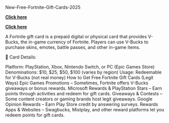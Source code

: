  New-Free-Fortnite-Gift-Cards-2025

 **[Click here](https://giftcardzero.com/fortinite8/)**

  **[Click here](https://giftcardzero.com/fortinite8/)**

  A Fortnite gift card is a prepaid digital or physical card that provides V-Bucks, the in-game currency of Fortnite. Players can use V-Bucks to purchase skins, emotes, battle passes, and other in-game items.

🔹 Card Details:

Platform: PlayStation, Xbox, Nintendo Switch, or PC (Epic Games Store)
Denominations: $10, $25, $50, $100 (varies by region)
Usage: Redeemable for V-Bucks (not real money)
How to Get Free Fortnite Gift Cards (Legit Ways)
Epic Games Promotions – Sometimes, Fortnite offers V-Bucks giveaways or bonus rewards.
Microsoft Rewards & PlayStation Stars – Earn points through activities and redeem for gift cards.
Giveaways & Contests – Some content creators or gaming brands host legit giveaways.
Google Opinion Rewards – Earn Play Store credit by answering surveys.
Rewards Apps & Websites – Swagbucks, Mistplay, and other reward platforms let you redeem points for gift cards.
